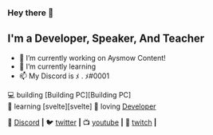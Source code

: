 ### Hey there 👋

## I'm a Developer, Speaker, And Teacher


- 🔭 I’m currently working on Aysmow Content!
- 🌱 I’m currently learning 
- 📫 My Discord is ﾒ . ﾒ#0001

💻 building [Building PC][Building PC]  
🧠 learning [svelte][svelte] 
💜 loving [Developer][Developer]  

🏡 [Discord][discord] **|** 
🐦 [twitter][twitter] **|** 
📺 [youtube][youtube] **|** 
🎥 [twitch][twitch] **|** 

[Informatique]: Informatique
[Developer]: http://github.com/Aysmow
[discord]: http://discord.gg/realisticrp
[twitter]: https://twitter.com/AsymowV
[youtube]: https://www.youtube.com/channel/UCN9lHZDVjNPzi7VGiZU5R2w?view_as=subscriber
[twitch]: https://twitch.tv/acceeesss
